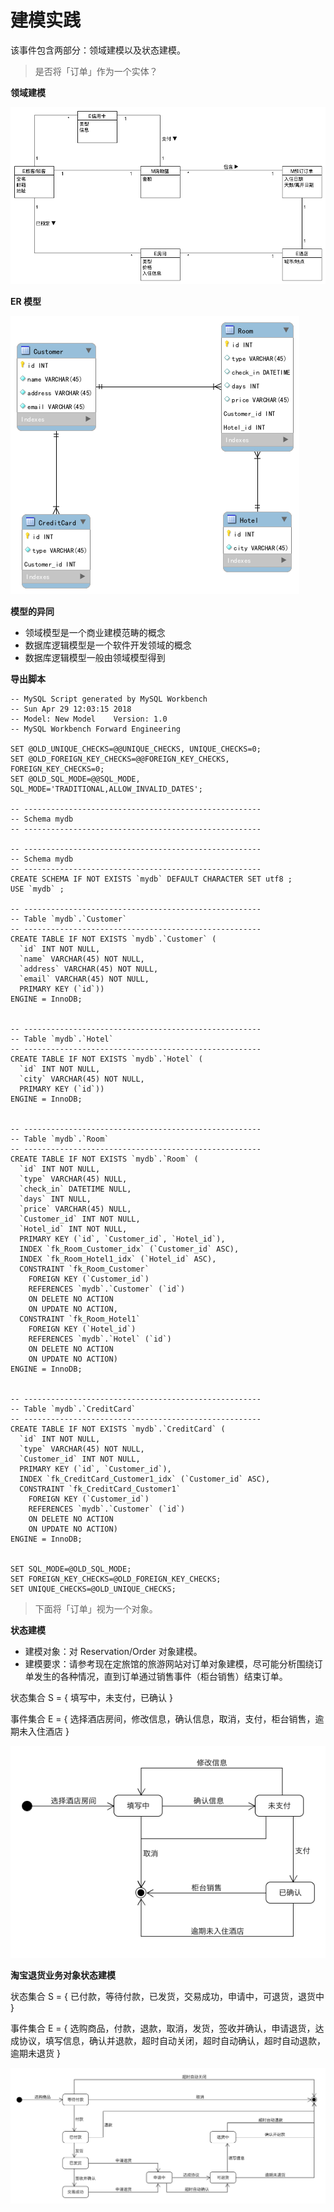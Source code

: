 # 建模实践

该事件包含两部分：领域建模以及状态建模。



> 是否将「订单」作为一个实体？

**领域建模**

![hw](./images/Reserve%20Hotel/hw2.png)



**ER 模型**

![hw](./images/Reserve%20Hotel/hw3.png)



**模型的异同**

- 领域模型是一个商业建模范畴的概念
- 数据库逻辑模型是一个软件开发领域的概念
- 数据库逻辑模型一般由领域模型得到



**导出脚本**

```Mysql
-- MySQL Script generated by MySQL Workbench
-- Sun Apr 29 12:03:15 2018
-- Model: New Model    Version: 1.0
-- MySQL Workbench Forward Engineering

SET @OLD_UNIQUE_CHECKS=@@UNIQUE_CHECKS, UNIQUE_CHECKS=0;
SET @OLD_FOREIGN_KEY_CHECKS=@@FOREIGN_KEY_CHECKS, FOREIGN_KEY_CHECKS=0;
SET @OLD_SQL_MODE=@@SQL_MODE, SQL_MODE='TRADITIONAL,ALLOW_INVALID_DATES';

-- -----------------------------------------------------
-- Schema mydb
-- -----------------------------------------------------

-- -----------------------------------------------------
-- Schema mydb
-- -----------------------------------------------------
CREATE SCHEMA IF NOT EXISTS `mydb` DEFAULT CHARACTER SET utf8 ;
USE `mydb` ;

-- -----------------------------------------------------
-- Table `mydb`.`Customer`
-- -----------------------------------------------------
CREATE TABLE IF NOT EXISTS `mydb`.`Customer` (
  `id` INT NOT NULL,
  `name` VARCHAR(45) NOT NULL,
  `address` VARCHAR(45) NOT NULL,
  `email` VARCHAR(45) NOT NULL,
  PRIMARY KEY (`id`))
ENGINE = InnoDB;


-- -----------------------------------------------------
-- Table `mydb`.`Hotel`
-- -----------------------------------------------------
CREATE TABLE IF NOT EXISTS `mydb`.`Hotel` (
  `id` INT NOT NULL,
  `city` VARCHAR(45) NOT NULL,
  PRIMARY KEY (`id`))
ENGINE = InnoDB;


-- -----------------------------------------------------
-- Table `mydb`.`Room`
-- -----------------------------------------------------
CREATE TABLE IF NOT EXISTS `mydb`.`Room` (
  `id` INT NOT NULL,
  `type` VARCHAR(45) NULL,
  `check_in` DATETIME NULL,
  `days` INT NULL,
  `price` VARCHAR(45) NULL,
  `Customer_id` INT NOT NULL,
  `Hotel_id` INT NOT NULL,
  PRIMARY KEY (`id`, `Customer_id`, `Hotel_id`),
  INDEX `fk_Room_Customer_idx` (`Customer_id` ASC),
  INDEX `fk_Room_Hotel1_idx` (`Hotel_id` ASC),
  CONSTRAINT `fk_Room_Customer`
    FOREIGN KEY (`Customer_id`)
    REFERENCES `mydb`.`Customer` (`id`)
    ON DELETE NO ACTION
    ON UPDATE NO ACTION,
  CONSTRAINT `fk_Room_Hotel1`
    FOREIGN KEY (`Hotel_id`)
    REFERENCES `mydb`.`Hotel` (`id`)
    ON DELETE NO ACTION
    ON UPDATE NO ACTION)
ENGINE = InnoDB;


-- -----------------------------------------------------
-- Table `mydb`.`CreditCard`
-- -----------------------------------------------------
CREATE TABLE IF NOT EXISTS `mydb`.`CreditCard` (
  `id` INT NOT NULL,
  `type` VARCHAR(45) NOT NULL,
  `Customer_id` INT NOT NULL,
  PRIMARY KEY (`id`, `Customer_id`),
  INDEX `fk_CreditCard_Customer1_idx` (`Customer_id` ASC),
  CONSTRAINT `fk_CreditCard_Customer1`
    FOREIGN KEY (`Customer_id`)
    REFERENCES `mydb`.`Customer` (`id`)
    ON DELETE NO ACTION
    ON UPDATE NO ACTION)
ENGINE = InnoDB;


SET SQL_MODE=@OLD_SQL_MODE;
SET FOREIGN_KEY_CHECKS=@OLD_FOREIGN_KEY_CHECKS;
SET UNIQUE_CHECKS=@OLD_UNIQUE_CHECKS;

```





> 下面将「订单」视为一个对象。

**状态建模**

- 建模对象：对 Reservation/Order 对象建模。
- 建模要求：请参考现在定旅馆的旅游网站对订单对象建模，尽可能分析围绕订单发生的各种情况，直到订单通过销售事件（柜台销售）结束订单。

状态集合 S = { 填写中，未支付，已确认 }

事件集合 E = { 选择酒店房间，修改信息，确认信息，取消，支付，柜台销售，逾期未入住酒店 }

![3](./images/Ctrip/hw3.png)

**淘宝退货业务对象状态建模**

状态集合 S = { 已付款，等待付款，已发货，交易成功，申请中，可退货，退货中 }

事件集合 E = { 选购商品，付款，退款，取消，发货，签收并确认，申请退货，达成协议，填写信息，确认并退款，超时自动关闭，超时自动确认，超时自动退款，逾期未退货 }

![3](./images/Taobao/hw.png)